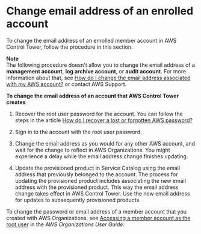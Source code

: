 # Change email address of an enrolled account<a name="change-account-email"></a>

 To change the email address of an enrolled member account in AWS Control Tower, follow the procedure in this section\. 

**Note**  
 The following procedure doesn't allow you to change the email address of a **management account**, **log archive account**, or **audit account**\. For more information about that, see [How do I change the email address associated with my AWS account?](http://aws.amazon.com/premiumsupport/knowledge-center/change-email-address/) or contact AWS Support\. 

**To change the email address of an account that AWS Control Tower creates**

1.  Recover the root user password for the account\. You can follow the steps in the article [How do I recover a lost or forgotten AWS password?](http://aws.amazon.com/premiumsupport/knowledge-center/recover-aws-password/) 

1.  Sign in to the account with the root user password\. 

1.  Change the email address as you would for any other AWS account, and wait for the change to reflect in AWS Organizations\. You might experience a delay while the email address change finishes updating\. 

1.  Update the provisioned product in Service Catalog using the email address that previously belonged to the account\. The process for updating the provisioned product includes associating the new email address with the provisioned product\. This way the email address change takes effect in AWS Control Tower\. Use the new email address for updates to subsequently provisioned products\. 

 To change the password or email address of a member account that you created with AWS Organizations, see [Accessing a member account as the root user](https://docs.aws.amazon.com/organizations/latest/userguide/orgs_manage_accounts_access.html#orgs_manage_accounts_access-as-root) in the *AWS Organizations User Guide*\. 